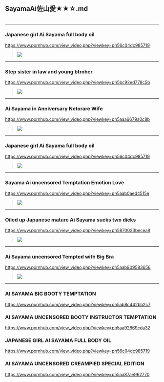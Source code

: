 ## SayamaAi佐山愛★★☆.md
### 

>![]()
---
### Japanese girl Ai Sayama full body oil
https://www.pornhub.com/view_video.php?viewkey=ph56c04dc985719
>![](https://ci.phncdn.com/videos/201602/14/68688471/original/(m=ecuKGgaaaa)(mh=LPqxx5SRwLFK0fhY)1.jpg)
---
### Step sister in law and young btroher
https://www.pornhub.com/view_video.php?viewkey=ph5bc92ed778c5b
>![](https://ci.phncdn.com/videos/201810/19/188108031/original/(m=ecuKGgaaaa)(mh=F555rwOYi9jvqNit)8.jpg)
---
### Ai Sayama in Anniversary Netorare Wife
https://www.pornhub.com/view_video.php?viewkey=ph5aaa6679a0c8b
>![](https://ci.phncdn.com/videos/201803/15/158228462/original/(m=ecuKGgaaaa)(mh=hzK-_i0Hk6GDhi5t)7.jpg)
---
### Japanese girl Ai Sayama full body oil
https://www.pornhub.com/view_video.php?viewkey=ph56c04dc985719
>![](https://ci.phncdn.com/videos/201602/14/68688471/original/(m=ecuKGgaaaa)(mh=LPqxx5SRwLFK0fhY)1.jpg)
---
### Sayama Ai uncensored Temptation Emotion Love
https://www.pornhub.com/view_video.php?viewkey=ph5aab0aed4515e
>![](https://ci.phncdn.com/videos/201803/16/158290922/original/(m=ecuKGgaaaa)(mh=3eSBsYSWPCFAx5Hr)4.jpg)
---
### Oiled up Japanese mature Ai Sayama sucks two dicks
https://www.pornhub.com/view_video.php?viewkey=ph5870023becea8
>![](https://ci.phncdn.com/videos/201701/06/101436112/original/(m=ecuKGgaaaa)(mh=0cHbEPAatQiAhRWL)7.jpg)
---
### Ai Sayama uncensored Tempted with Big Bra
https://www.pornhub.com/view_video.php?viewkey=ph5aab909583656
>![](https://ci.phncdn.com/videos/201803/16/158336102/original/(m=ecuKGgaaaa)(mh=CYFyc3dQ0jH5z26T)9.jpg)
---
### AI SAYAMA BIG BOOTY TEMPTATION
https://www.pornhub.com/view_video.php?viewkey=ph5ab8c442bb2c7
### AI SAYAMA UNCENSORED BOOTY INSTRUCTOR TEMPTATION
https://www.pornhub.com/view_video.php?viewkey=ph5aa92869cda32
### JAPANESE GIRL AI SAYAMA FULL BODY OIL
https://www.pornhub.com/view_video.php?viewkey=ph56c04dc985719
### AI SAYAMA UNCENSORED CREAMPIED SPECIAL EDITION
https://www.pornhub.com/view_video.php?viewkey=ph5aa87ae962770

